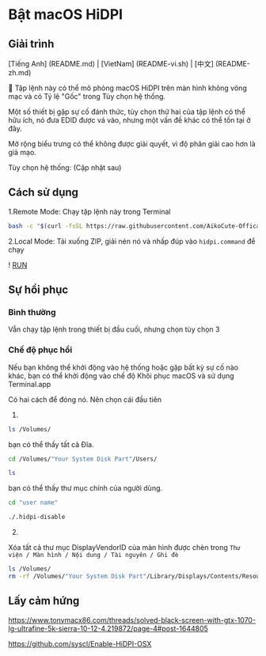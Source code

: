 # Bật macOS HiDPI

## Giải trình

[Tiếng Anh] (README.md) | [VietNam] (README-vi.sh) | [中文] (README-zh.md)

 Tập lệnh này có thể mô phỏng macOS HiDPI trên màn hình không võng mạc và có Tỷ lệ "Gốc" trong Tùy chọn hệ thống.

Một số thiết bị gặp sự cố đánh thức, tùy chọn thứ hai của tập lệnh có thể hữu ích, nó đưa EDID được vá vào, nhưng một vấn đề khác có thể tồn tại ở đây.

Mở rộng biểu trưng có thể không được giải quyết, vì độ phân giải cao hơn là giả mạo.

Tùy chọn hệ thống: (Cập nhật sau)

## Cách sử dụng

1.Remote Mode: Chạy tập lệnh này trong Terminal

```bash
bash -c "$(curl -fsSL https://raw.githubusercontent.com/AikoCute-Offical/one-key-hidpi/master/hidpi.sh)"
```

2.Local Mode: Tải xuống ZIP, giải nén nó và nhấp đúp vào `hidpi.command` để chạy

! [RUN](./img/run.jpg)

## Sự hồi phục

### Bình thường

Vẫn chạy tập lệnh trong thiết bị đầu cuối, nhưng chọn tùy chọn 3

### Chế độ phục hồi

Nếu bạn không thể khởi động vào hệ thống hoặc gặp bất kỳ sự cố nào khác, bạn có thể khởi động vào chế độ Khôi phục macOS và sử dụng Terminal.app

Có hai cách để đóng nó. Nên chọn cái đầu tiên

1.

```bash
ls /Volumes/
```

bạn có thể thấy tất cả Đĩa.

```bash
cd /Volumes/"Your System Disk Part"/Users/

ls
```

bạn có thể thấy thư mục chính của người dùng.

```bash
cd "user name"

./.hidpi-disable
```

2.

Xóa tất cả thư mục DisplayVendorID của màn hình được chèn trong `Thư viện / Màn hình / Nội dung / Tài nguyên / Ghi đè`

```bash
ls /Volumes/
rm -rf /Volumes/"Your System Disk Part"/Library/Displays/Contents/Resources/Overrides
```

## Lấy cảm hứng

https://www.tonymacx86.com/threads/solved-black-screen-with-gtx-1070-lg-ultrafine-5k-sierra-10-12-4.219872/page-4#post-1644805

https://github.com/syscl/Enable-HiDPI-OSX
